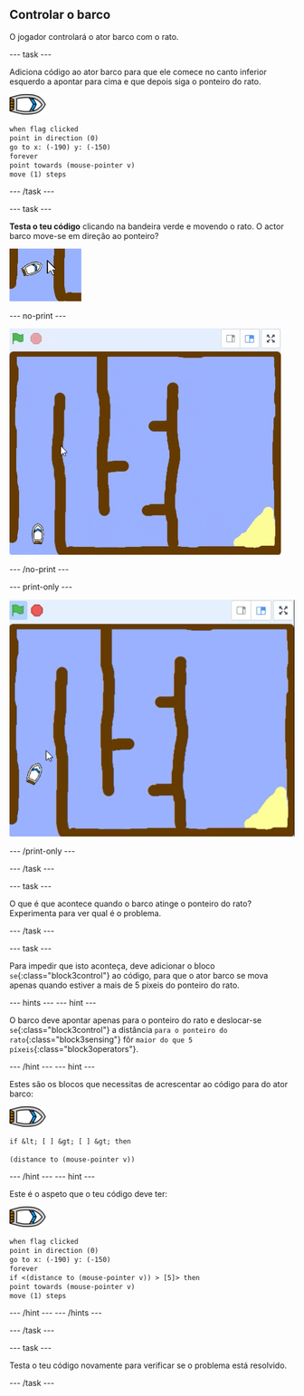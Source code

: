 ## Controlar o barco

O jogador controlará o ator barco com o rato.

--- task ---

Adiciona código ao ator barco para que ele comece no canto inferior esquerdo a apontar para cima e que depois siga o ponteiro do rato.

![ator barco](images/boat_resize.png)

```blocks3
when flag clicked
point in direction (0)
go to x: (-190) y: (-150)
forever
point towards (mouse-pointer v)
move (1) steps
```

--- /task ---

--- task ---

**Testa o teu código** clicando na bandeira verde e movendo o rato. O actor barco move-se em direção ao ponteiro?

![captura de ecrã](images/boat-mouse.png)

--- no-print ---

![captura de ecrã](images/boat-pointer-test-anim.gif)

--- /no-print ---

--- print-only ---

![captura de ecrã](images/boat-pointer-test-anim.png)

--- /print-only ---

--- /task ---

--- task ---

O que é que acontece quando o barco atinge o ponteiro do rato? Experimenta para ver qual é o problema.

--- /task ---

--- task ---

Para impedir que isto aconteça, deve adicionar o bloco `se`{:class="block3control"} ao código, para que o ator barco se mova apenas quando estiver a mais de 5 pixeis do ponteiro do rato.

--- hints --- --- hint ---

O barco deve apontar apenas para o ponteiro do rato e deslocar-se `se`{:class="block3control"} a distância `para o ponteiro do rato`{:class="block3sensing"} fôr `maior do que 5 píxeis`{:class="block3operators"}.

--- /hint --- --- hint ---

Estes são os blocos que necessitas de acrescentar ao código para do ator barco:

![ator barco](images/boat_resize.png)

```blocks3
if &lt; [ ] &gt; [ ] &gt; then

(distance to (mouse-pointer v))
```

--- /hint --- --- hint ---

Este é o aspeto que o teu código deve ter:

![ator barco](images/boat_resize.png)

```blocks3
when flag clicked
point in direction (0)
go to x: (-190) y: (-150)
forever
if <(distance to (mouse-pointer v)) > [5]> then
point towards (mouse-pointer v)
move (1) steps
```

--- /hint --- --- /hints ---

--- /task ---

--- task ---

Testa o teu código novamente para verificar se o problema está resolvido.

--- /task ---